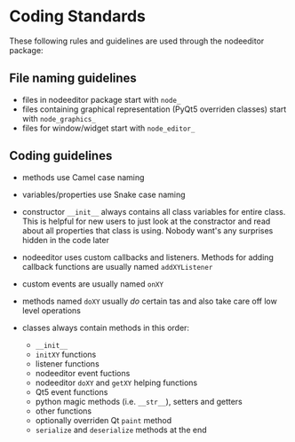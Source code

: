 # Coding Standards

These following rules and guidelines are used through the nodeeditor package:

## File naming guidelines

* files in nodeeditor package start with ```node_```
* files containing graphical representation (PyQt5 overriden classes) start with ```node_graphics_```
* files for window/widget start with ```node_editor_```

## Coding guidelines

* methods use Camel case naming
* variables/properties use Snake case naming

* constructor ```__init__``` always contains all class variables for entire class. This is helpful for new users 
  to just look at the constractor and read about all properties that class is using. Nobody want's any 
  surprises hidden in the code later
* nodeeditor uses custom callbacks and listeners. Methods for adding callback functions
  are usually named ```addXYListener```
* custom events are usually named ```onXY```
* methods named ```doXY``` usually *do* certain tas and also take care off low level operations
* classes always contain methods in this order:
    * ```__init__```
    * ```initXY``` functions
    * listener functions
    * nodeeditor event fuctions
    * nodeeditor ```doXY``` and ```getXY``` helping functions 
    * Qt5 event functions
    * python magic methods (i.e. ```__str__```), setters and getters 
    * other functions
    * optionally overriden Qt ```paint``` method
    * ```serialize``` and ```deserialize``` methods at the end 
